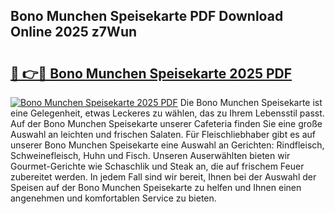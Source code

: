 ## Bono Munchen Speisekarte PDF Download Online 2025 z7Wun

# <h2><a href="http://gc7afi.nevu.top/?p=Bono+Munchen+Speisekarte">🔗 👉🔴 Bono Munchen Speisekarte 2025 PDF</a></h2>

[![Bono Munchen Speisekarte 2025 PDF](https://i.imgur.com/dBaPXMq.png)](http://gc7afi.nevu.top/?p=Bono+Munchen+Speisekarte)
Die Bono Munchen Speisekarte ist eine Gelegenheit, etwas Leckeres zu wählen, das zu Ihrem Lebensstil passt. Auf der Bono Munchen Speisekarte unserer Cafeteria finden Sie eine große Auswahl an leichten und frischen Salaten. Für Fleischliebhaber gibt es auf unserer Bono Munchen Speisekarte eine Auswahl an Gerichten: Rindfleisch, Schweinefleisch, Huhn und Fisch. Unseren Auserwählten bieten wir Gourmet-Gerichte wie Schaschlik und Steak an, die auf frischem Feuer zubereitet werden. In jedem Fall sind wir bereit, Ihnen bei der Auswahl der Speisen auf der Bono Munchen Speisekarte zu helfen und Ihnen einen angenehmen und komfortablen Service zu bieten.
